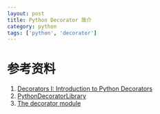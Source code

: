 ```yaml
---
layout: post
title: Python Decorator 简介
category: python
tags: ['python', 'decorator']
---
```


# 参考资料
1. [Decorators I: Introduction to Python Decorators](http://www.artima.com/weblogs/viewpost.jsp?thread=240808)
2. [PythonDecoratorLibrary](https://wiki.python.org/moin/PythonDecoratorLibrary)
3. [The decorator module](http://pythonhosted.org/decorator/documentation.html)
